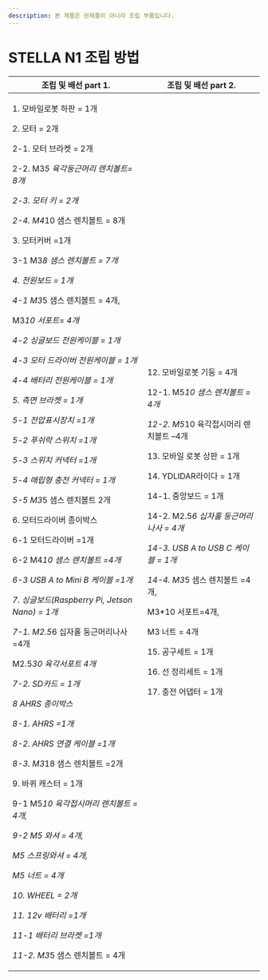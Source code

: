 ```yaml
---
description: 본 제품은 완제품이 아니라 조립 부품입니다.
---
```


# STELLA N1 조립 방법

| 조립 및 배선 part 1.                                                                                                                                                                                                                                                                                                                                                                                                                                                                                                                                                                                                                                                                                                                                                                                                                                                                                                                                                                                                                                                                                                                                                         | 조립 및 배선 part 2.                                                                                                                                                                                                                                                                                                                                                                                                          |
| ----------------------------------------------------------------------------------------------------------------------------------------------------------------------------------------------------------------------------------------------------------------------------------------------------------------------------------------------------------------------------------------------------------------------------------------------------------------------------------------------------------------------------------------------------------------------------------------------------------------------------------------------------------------------------------------------------------------------------------------------------------------------------------------------------------------------------------------------------------------------------------------------------------------------------------------------------------------------------------------------------------------------------------------------------------------------------------------------------------------------------------------------------------------------- | ------------------------------------------------------------------------------------------------------------------------------------------------------------------------------------------------------------------------------------------------------------------------------------------------------------------------------------------------------------------------------------------------------------------------ |
| <p>1. 모바일로봇 하판 = 1개</p><p>2. 모터 = 2개</p><p>  2-1. 모터 브라켓 = 2개</p><p>   2-2. M3*5 육각둥근머리 렌치볼트= 8개</p><p>   2-3. 모터 키 = 2개</p><p>   2-4. M4*10 샘스 렌치볼트 = 8개</p><p>3. 모터커버 =1개</p><p>   3-1 M3*8 샘스 렌치볼트 = 7개</p><p>4. 전원보드 = 1개</p><p>   4-1 M3*5 샘스 렌치볼트 = 4개,</p><p>         M3*10 서포트= 4개</p><p>   4-2 싱글보드 전원케이블 = 1개</p><p>   4-3 모터 드라이버 전원케이블 = 1개</p><p>   4-4 배터리 전원케이블 = 1개</p><p>5. 측면 브라켓 = 1개</p><p>   5-1 전압표시장치 =1개</p><p>   5-2 푸쉬락 스위치 =1개</p><p>   5-3 스위치 커넥터 =1개</p><p>   5-4 매립형 충전 커넥터 = 1개</p><p>   5-5 M3*5 샘스 렌치볼트 2개</p><p>6. 모터드라이버 종이박스</p><p>   6-1 모터드라이버 =1개</p><p>   6-2 M4*10 샘스 렌치볼트 =4개</p><p>   6-3 USB A to Mini B 케이블 =1개</p><p>7. 싱글보드(Raspberry Pi, Jetson Nano) = 1개</p><p>   7-1. M2.5*6 십자홀 둥근머리나사 =4개</p><p>           M2.5*30 육각서포트 4개</p><p>   7-2. SD카드 = 1개</p><p>8 AHRS 종이박스</p><p>   8-1. AHRS =1개</p><p>   8-2. AHRS 연결 케이블 =1개</p><p>   8-3. M3*18 샘스 렌치볼트 =2개</p><p>9. 바퀴 캐스터 = 1개</p><p>   9-1 M5*10 육각접시머리 렌치볼트 = 4개,</p><p>   9-2 M5 와셔 = 4개,</p><p>          M5 스프링와셔 = 4개,</p><p>          M5 너트 = 4개</p><p>10. WHEEL = 2개</p><p>11. 12v 배터리 =1개</p><p>   11-1 배터리 브라켓 =1개</p><p>   11-2. M3*5 샘스 렌치볼트 = 4개</p> | <p>12. 모바일로봇 기둥 = 4개</p><p>   12-1. M5*10 샘스 렌치볼트 = 4개</p><p>   12-2. M5*10 육각접시머리 렌치볼트 –4개</p><p>13. 모바일 로봇 상판 = 1개</p><p>14. YDLIDAR라이다 = 1개</p><p>   14-1. 중앙보드 = 1개</p><p>   14-2. M2.5*6 십자홀 둥근머리나사 = 4개</p><p>   14-3. USB A to USB C 케이블 = 1개</p><p>   14-4. M3*5 샘스 렌치볼트 =4개,</p><p>             M3*10 서포트=4개,</p><p>             M3 너트 = 4개</p><p>15. 공구세트 = 1개</p><p>16. 선 정리세트 = 1개</p><p>17. 충전 어댑터 = 1개</p> |

